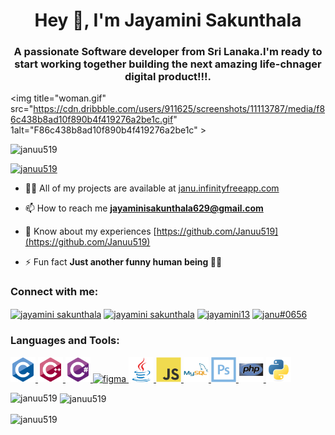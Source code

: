 <h1 align="center">Hey 👋, I'm Jayamini Sakunthala</h1>
<h3 align="center">A passionate Software developer from Sri Lanaka.I'm ready to start working together building the next amazing life-chnager digital product!!!.</h3>

<img  title="woman.gif" src="https://cdn.dribbble.com/users/911625/screenshots/11113787/media/f86c438b8ad10f890b4f419276a2be1c.gif"  1alt="F86c438b8ad10f890b4f419276a2be1c" >


<p align="left"> <img src="https://komarev.com/ghpvc/?username=januu519&label=Profile%20views&color=0e75b6&style=flat" alt="januu519" /> </p>

<p align="left"> <a href="https://github.com/ryo-ma/github-profile-trophy"><img src="https://github-profile-trophy.vercel.app/?username=januu519" alt="januu519" /></a> </p>

- 👨‍💻 All of my projects are available at [janu.infinityfreeapp.com](janu.infinityfreeapp.com)

- 📫 How to reach me **jayaminisakunthala629@gmail.com**

- 📄 Know about my experiences [https://github.com/Januu519](https://github.com/Januu519)

- ⚡ Fun fact **Just another funny human being 🌸🌼**

<h3 align="left">Connect with me:</h3>
<p align="left">
<a href="https://linkedin.com/in/jayamini sakunthala" target="blank"><img align="center" src="https://raw.githubusercontent.com/rahuldkjain/github-profile-readme-generator/master/src/images/icons/Social/linked-in-alt.svg" alt="jayamini sakunthala" height="30" width="40" /></a>
<a href="https://fb.com/jayamini sakunthala" target="blank"><img align="center" src="https://raw.githubusercontent.com/rahuldkjain/github-profile-readme-generator/master/src/images/icons/Social/facebook.svg" alt="jayamini sakunthala" height="30" width="40" /></a>
<a href="https://instagram.com/jayamini13" target="blank"><img align="center" src="https://raw.githubusercontent.com/rahuldkjain/github-profile-readme-generator/master/src/images/icons/Social/instagram.svg" alt="jayamini13" height="30" width="40" /></a>
<a href="https://discord.gg/janu#0656" target="blank"><img align="center" src="https://raw.githubusercontent.com/rahuldkjain/github-profile-readme-generator/master/src/images/icons/Social/discord.svg" alt="janu#0656" height="30" width="40" /></a>
</p>

<h3 align="left">Languages and Tools:</h3>
<p align="left"> <a href="https://www.cprogramming.com/" target="_blank" rel="noreferrer"> <img src="https://raw.githubusercontent.com/devicons/devicon/master/icons/c/c-original.svg" alt="c" width="40" height="40"/> </a> <a href="https://www.w3schools.com/cpp/" target="_blank" rel="noreferrer"> <img src="https://raw.githubusercontent.com/devicons/devicon/master/icons/cplusplus/cplusplus-original.svg" alt="cplusplus" width="40" height="40"/> </a> <a href="https://www.w3schools.com/cs/" target="_blank" rel="noreferrer"> <img src="https://raw.githubusercontent.com/devicons/devicon/master/icons/csharp/csharp-original.svg" alt="csharp" width="40" height="40"/> </a> <a href="https://www.figma.com/" target="_blank" rel="noreferrer"> <img src="https://www.vectorlogo.zone/logos/figma/figma-icon.svg" alt="figma" width="40" height="40"/> </a> <a href="https://www.java.com" target="_blank" rel="noreferrer"> <img src="https://raw.githubusercontent.com/devicons/devicon/master/icons/java/java-original.svg" alt="java" width="40" height="40"/> </a> <a href="https://developer.mozilla.org/en-US/docs/Web/JavaScript" target="_blank" rel="noreferrer"> <img src="https://raw.githubusercontent.com/devicons/devicon/master/icons/javascript/javascript-original.svg" alt="javascript" width="40" height="40"/> </a> <a href="https://www.mysql.com/" target="_blank" rel="noreferrer"> <img src="https://raw.githubusercontent.com/devicons/devicon/master/icons/mysql/mysql-original-wordmark.svg" alt="mysql" width="40" height="40"/> </a> <a href="https://www.photoshop.com/en" target="_blank" rel="noreferrer"> <img src="https://raw.githubusercontent.com/devicons/devicon/master/icons/photoshop/photoshop-line.svg" alt="photoshop" width="40" height="40"/> </a> <a href="https://www.php.net" target="_blank" rel="noreferrer"> <img src="https://raw.githubusercontent.com/devicons/devicon/master/icons/php/php-original.svg" alt="php" width="40" height="40"/> </a> <a href="https://www.python.org" target="_blank" rel="noreferrer"> <img src="https://raw.githubusercontent.com/devicons/devicon/master/icons/python/python-original.svg" alt="python" width="40" height="40"/> </a> </p>

<p><img align="left" src="https://github-readme-stats.vercel.app/api/top-langs?username=januu519&show_icons=true&locale=en&layout=compact" alt="januu519" /></p>

<p>&nbsp;<img align="center" src="https://github-readme-stats.vercel.app/api?username=januu519&show_icons=true&locale=en" alt="januu519" /></p>

<p><img align="center" src="https://github-readme-streak-stats.herokuapp.com/?user=januu519&" alt="januu519" /></p>
